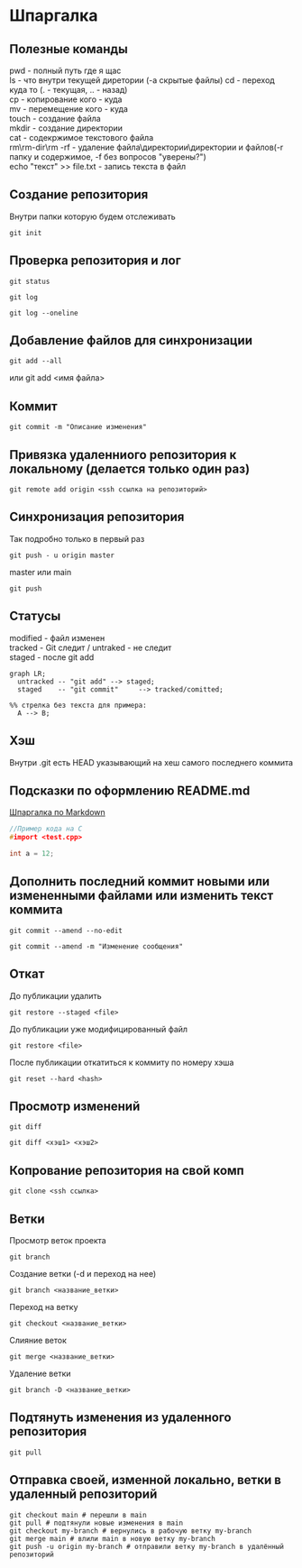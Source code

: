 # Шпаргалка

## Полезные команды
pwd - полный путь где я щас  
ls - что внутри текущей диретории  (-a скрытые файлы)
cd - переход куда то (. - текущая, .. - назад)  
cp - копирование кого - куда  
mv - перемещение кого - куда  
touch - создание файла  
mkdir - создание директории  
cat - содекржимое текстового файла  
rm\rm-dir\rm -rf - удаление файла\директории\директории и файлов(-r папку и содержимое, -f без вопросов "уверены?")  
echo "текст" >> file.txt - запись текста в файл  

## Создание репозитория
Внутри папки которую будем отслеживать
```
git init
```

## Проверка репозитория и лог
```
git status
```

```
git log
```

```
git log --oneline
```

## Добавление файлов для синхронизации
```
git add --all
```
или git add <имя файла>


## Коммит
```
git commit -m "Описание изменения"
```

## Привязка удаленниого репозитория к локальному (делается только один раз)
```
git remote add origin <ssh ссылка на репозиторий>
```

## Синхронизация репозитория
Так подробно только в первый раз
```
git push - u origin master
```
master или main

```
git push
```

## Статусы
modified - файл изменен  
tracked - Git следит / untraked - не следит  
staged - после git add

```mermaid
graph LR;
  untracked -- "git add" --> staged;
  staged    -- "git commit"     --> tracked/comitted;

%% стрелка без текста для примера: 
  A --> B;
``` 

## Хэш
Внутри .git есть HEAD указывающий на хеш самого последнего коммита

## Подсказки по оформлению README.md
[Шпаргалка по Markdown](https://gist.github.com/fomvasss/8dd8cd7f88c67a4e3727f9d39224a84c)

``` C
//Пример кода на С
#import <test.cpp>

int a = 12;
```

## Дополнить последний коммит новыми или измененными файлами или изменить текст коммита
```
git commit --amend --no-edit
```
```
git commit --amend -m "Изменение сообщения"
```

## Откат
До публикации удалить
```
git restore --staged <file>
```
До публикации уже модифицированный файл
```
git restore <file>
```
После публикации откатиться к коммиту по номеру хэша
```
git reset --hard <hash>
```

## Просмотр изменений
```
git diff
```

```
git diff <хэш1> <хэш2>
```

## Копрование репозитория на свой комп
```
git clone <ssh ссылка>
```

## Ветки
Просмотр веток проекта
```
git branch
```
Создание ветки (-d и переход на нее)
```
git branch <название_ветки>
```
Переход на ветку
```
git checkout <название_ветки>
```
Слияние веток
```
git merge <название_ветки>
```
Удаление ветки
```
git branch -D <название_ветки>
```

## Подтянуть изменения из удаленного репозитория
```
git pull
```

## Отправка своей, изменной локально, ветки в удаленный репозиторий
```
git checkout main # перешли в main
git pull # подтянули новые изменения в main
git checkout my-branch # вернулись в рабочую ветку my-branch
git merge main # влили main в новую ветку my-branch
git push -u origin my-branch # отправили ветку my-branch в удалённый репозиторий
```